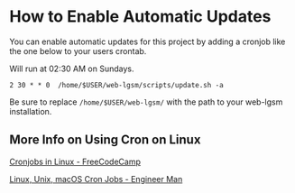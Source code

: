 # How to Enable Automatic Updates

You can enable automatic updates for this project by adding a cronjob like the
one below to your users crontab.

Will run at 02:30 AM on Sundays.

```
2 30 * * 0  /home/$USER/web-lgsm/scripts/update.sh -a
```

Be sure to replace `/home/$USER/web-lgsm/` with the path to your web-lgsm
installation.

## More Info on Using Cron on Linux

[Cronjobs in Linux - FreeCodeCamp](https://www.freecodecamp.org/news/cron-jobs-in-linux/)

[Linux, Unix, macOS Cron Jobs - Engineer Man](https://www.youtube.com/watch?v=QEdHAwHfGPc)
